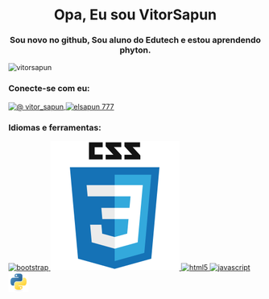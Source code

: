 <h1 align = "center"> Opa, Eu sou VitorSapun </h1>
<h3 align = "center"> Sou novo no github, Sou aluno do Edutech e estou aprendendo phyton. </h3>

<p align = "left" > <img src = "https://komarev.com/ghpvc/?username=vitorsapun&label=Profile%20views&color=0e75b6&style=flat" alt = "vitorsapun" /> </p>

<h3 align = "left"> Conecte-se com eu: </h3>
<p align = "left">
<a href="https://instagram.com/@vitor_sapun" target="blank"> <img align = "center" src = "https: // raw.githubusercontent.com/rahuldkjain/github-profile-readme-generator/master/src/images/icons/Social/instagram.svg "alt =" @ vitor_sapun "height =" 30 "largura ="40 "/> </a>
<a href="https://www.youtube.com/c/elsapun 777" target="blank"> <img align = "center" src = "https://raw.githubusercontent.com/rahuldkjain/github- profile-readme-generator / master / src / images / icons / Social / youtube.svg "alt =" elsapun 777 "height =" 30 "width =" 40 "/> </a>
</p>

<h3 align = "left"> Idiomas e ferramentas: </h3>
<p align = "left"> <a href="https://getbootstrap.com" target="_blank"> <img src = "https://raw.githubusercontent.com/devicons/devicon/master/icons/ bootstrap / bootstrap-plain-wordmark.svg "alt =" bootstrap "width =" 40 "height =" 40 "/> </a> <a href =" https://www.w3schools.com/css/ "target = "_ blank"> <img src = "https://raw.githubusercontent.com/devicons/devicon/master/icons/css3/css3-original-wordmark.svg" alt = "css3" largura = "40" altura = "40" /> </a> <a href="https://www.w3.org/html/" target="_blank"> <img src = "https: //raw.githubusercontent.com / devicons / devicon / master / icons / html5 / html5-original-wordmark.svg "alt =" html5 "width =" 40 "height =" 40 "/> </a> <a href =" https: // developer.mozilla.org/en-US/docs/Web/JavaScript "target =" _ blank "> <img src =" https://raw.githubusercontent.com/devicons/devicon/master/icons/javascript/javascript-original .svg "alt =" javascript "width =" 40 "height =" 40 "/> </a> <a href="https://www.python.org" target="_blank"> <img src =" https://raw.githubusercontent.com/devicons/devicon/master/icons/python/python-original.svg "alt =" python "width =" 40 "height =" 40 "/> </a> </ p >
